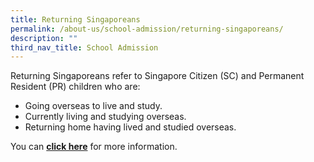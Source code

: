 ```yaml
---
title: Returning Singaporeans
permalink: /about-us/school-admission/returning-singaporeans/
description: ""
third_nav_title: School Admission
---
```

Returning Singaporeans refer to Singapore Citizen (SC) and Permanent Resident (PR) children who are:  

*   Going overseas to live and study.
*   Currently living and studying overseas.
*   Returning home having lived and studied overseas.


You can [**click here**](/files/Returning%20Singaporeans%20Information%20Sheet.pdf) for more information.